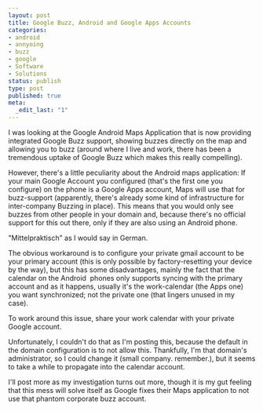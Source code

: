 ```yaml
---
layout: post
title: Google Buzz, Android and Google Apps Accounts
categories:
- android
- annyoing
- buzz
- google
- Software
- Solutions
status: publish
type: post
published: true
meta:
  _edit_last: "1"
---
```

I was looking at the Google Android Maps Application that is now providing integrated Google Buzz support, showing buzzes directly on the map and allowing you to buzz (around where I live and work, there has been a tremendous uptake of Google Buzz which makes this really compelling).

However, there's a little peculiarity about the Android maps application: If your main Google Account you configured (that's the first one you configure) on the phone is a Google Apps account, Maps will use that for buzz-support (apparently, there's already some kind of infrastructure for inter-company Buzzing in place). This means that you would only see buzzes from other people in your domain and, because there's no official support for this out there, only if they are also using an Android phone.

"Mittelpraktisch" as I would say in German.

The obvious workaround is to configure your private gmail account to be your primary account (this is only possible by factory-resetting your device by the way), but this has some disadvantages, mainly the fact that the calendar on the Android  phones only supports syncing with the primary account and as it happens, usually it's the work-calendar (the Apps one) you want synchronized; not the private one (that lingers unused in my case).

To work around this issue, share your work calendar with your private Google account.

Unfortunately, I couldn't do that as I'm posting this, because the default in the domain configuration is to not allow this. Thankfully, I'm that domain's administrator, so I could change it (small company. remember.), but it seems to take a while to propagate into the calendar account.

I'll post more as my investigation turns out more, though it is my gut feeling that this mess will solve itself as Google fixes their Maps application to not use that phantom corporate buzz account.
